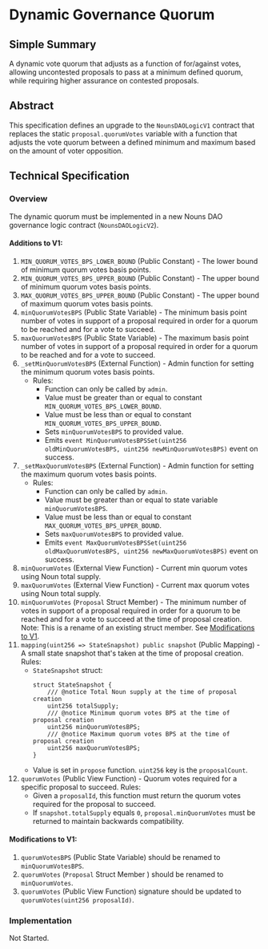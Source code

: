 # Dynamic Governance Quorum

## Simple Summary

A dynamic vote quorum that adjusts as a function of for/against votes, allowing uncontested proposals to pass at a minimum defined quorum, while requiring higher assurance on contested proposals.

## Abstract

This specification defines an upgrade to the `NounsDAOLogicV1` contract that replaces the static `proposal.quorumVotes` variable with a function that adjusts the vote quorum between a defined minimum and maximum based on the amount of voter opposition.

## Technical Specification

### Overview

The dynamic quorum must be implemented in a new Nouns DAO governance logic contract (`NounsDAOLogicV2`).

#### Additions to V1:

1. `MIN_QUORUM_VOTES_BPS_LOWER_BOUND` (Public Constant) - The lower bound of minimum quorum votes basis points.
2. `MIN_QUORUM_VOTES_BPS_UPPER_BOUND` (Public Constant) - The upper bound of minimum quorum votes basis points.
3. `MAX_QUORUM_VOTES_BPS_UPPER_BOUND` (Public Constant) - The upper bound of maximum quorum votes basis points.
4. `minQuorumVotesBPS` (Public State Variable) - The minimum basis point number of votes in support of a proposal required in order for a quorum to be reached and for a vote to succeed.
5. `maxQuorumVotesBPS` (Public State Variable) - The maximum basis point number of votes in support of a proposal required in order for a quorum to be reached and for a vote to succeed.
6. `_setMinQuorumVotesBPS` (External Function) - Admin function for setting the minimum quorum votes basis points.
    - Rules:
      - Function can only be called by `admin`.
      - Value must be greater than or equal to constant `MIN_QUORUM_VOTES_BPS_LOWER_BOUND`.
      - Value must be less than or equal to constant `MIN_QUORUM_VOTES_BPS_UPPER_BOUND`.
      - Sets `minQuorumVotesBPS` to provided value.
      - Emits `event MinQuorumVotesBPSSet(uint256 oldMinQuorumVotesBPS, uint256 newMinQuorumVotesBPS)` event on success.
7. `_setMaxQuorumVotesBPS` (External Function) - Admin function for setting the maximum quorum votes basis points.
    - Rules:
      - Function can only be called by `admin`.
      - Value must be greater than or equal to state variable `minQuorumVotesBPS`.
      - Value must be less than or equal to constant `MAX_QUORUM_VOTES_BPS_UPPER_BOUND`.
      - Sets `maxQuorumVotesBPS` to provided value.
      - Emits `event MaxQuorumVotesBPSSet(uint256 oldMaxQuorumVotesBPS, uint256 newMaxQuorumVotesBPS)` event on success.
8. `minQuorumVotes` (External View Function) - Current min quorum votes using Noun total supply.
9. `maxQuorumVotes` (External View Function) - Current max quorum votes using Noun total supply.
10. `minQuorumVotes` (`Proposal` Struct Member) - The minimum number of votes in support of a proposal required in order for a quorum to be reached and for a vote to succeed at the time of proposal creation. Note: This is a rename of an existing struct member. See [Modifications to V1](#modifications-to-v1).
11. `mapping(uint256 => StateSnapshot) public snapshot` (Public Mapping) - A small state snapshot that's taken at the time of proposal creation.
    Rules:
      - `StateSnapshot` struct:
        ```solidity
        struct StateSnapshot {
            /// @notice Total Noun supply at the time of proposal creation
            uint256 totalSupply;
            /// @notice Minimum quorum votes BPS at the time of proposal creation
            uint256 minQuorumVotesBPS;
            /// @notice Maximum quorum votes BPS at the time of proposal creation
            uint256 maxQuorumVotesBPS;
        }
        ```
      - Value is set in `propose` function. `uint256` key is the `proposalCount`.
12. `quorumVotes` (Public View Function) - Quorum votes required for a specific proposal to succeed.
    Rules:
      - Given a `proposalId`, this function must return the quorum votes required for the proposal to succeed.
      - If `snapshot.totalSupply` equals `0`, `proposal.minQuorumVotes` must be returned to maintain backwards compatibility.

#### Modifications to V1:

1. `quorumVotesBPS` (Public State Variable) should be renamed to `minQuorumVotesBPS`.
2. `quorumVotes` (`Proposal` Struct Member ) should be renamed to `minQuorumVotes`.
3. `quorumVotes` (Public View Function) signature should be updated to `quorumVotes(uint256 proposalId)`.

### Implementation

Not Started.
